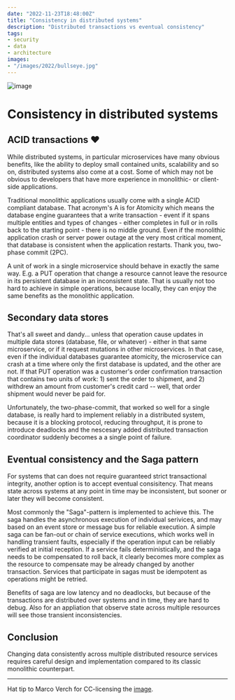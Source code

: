 ```yaml
---
date: "2022-11-23T18:48:00Z"
title: "Consistency in distributed systems"
description: "Distributed transactions vs eventual consistency"
tags:
- security
- data
- architecture
images:
- "/images/2022/bullseye.jpg"
---
```


![image](/images/2022/bullseye.jpg)

# Consistency in distributed systems

## ACID transactions ❤️

While distributed systems, in particular microservices have many obvious benefits, like the ability to deploy small contained units, scalability and so on, distributed systems also come at a cost. Some of which may not be obvious to developers that have more experience in monolithic- or client-side applications.

Traditional monolithic applications usually come with a single ACID compliant database. That acronym's A is for Atomicity which means the database engine guarantees that a write transaction - event if it spans multiple entities and types of changes -  either completes in full or in rolls back to the starting point - there is no middle ground. Even if the monolithic application crash or server power outage at the very most critical moment, that database is consistent when the application restarts. Thank you, two-phase commit (2PC).

A unit of work in a single microservice should behave in exactly the same way. E.g. a PUT operation that change a resource cannot leave the resource in its persistent database in an inconsistent state. That is usually not too hard to achieve in simple operations, because locally, they can enjoy the same benefits as the monolithic application. 

## Secondary data stores

That's all sweet and dandy... unless that operation cause updates in multiple data stores (database, file, or whatever) - either in that same microservice, or if it request mutations in other microservices. In that case, even if the individual databases guarantee atomicity, the microservice can crash at a time where only the first database is updated, and the other are not. If that PUT operation was a customer's order confirmation transaction that contains two units of work: 1) sent the order to shipment, and 2) withdrew an amount from customer's credit card -- well, that order shipment would never be paid for.

Unfortunately, the two-phase-commit, that worked so well for a single database, is really hard to implement reliably in a distributed system, because it is a blocking protocol, reducing throughput, it is prone to introduce deadlocks and the nescesary added distributed transaction coordinator suddenly becomes a a single point of failure. 

## Eventual consistency and the Saga pattern

For systems that can does not require guaranteed strict transactional integrity, another option is to accept eventual consisitency. That means state across systems at any point in time may be inconsistent, but sooner or later they will become consistent.

Most commonly the "Saga"-pattern is implemented to achieve this. The saga handles the asynchronous execution of individual serivices, and may based on an event store or message bus for reliable execution. A simple saga can be fan-out or chain of service executions, which works well in handling transient faults, especially if the operation input can be reliably verified at initial reception. If a service fails deterministically, and the saga needs to be compensated to roll back, it clearly becomes more complex as the resource to compensate may be already changed by another transaction. Services that participate in sagas must be idempotent as operations might be retried.

Benefits of saga are low latency and no deadlocks, but because of the transactions are distributed over systems and in time, they are hard to debug. Also for an appliation that observe state across multiple resources will see those transient inconsistencies.

## Conclusion

Changing data consistently across multiple distributed resource services requires careful design and implementation compared to its classic monolithic counterpart.

---

Hat tip to Marco Verch for CC-licensing the [image](https://www.flickr.com/photos/30478819@N08/51221838092).